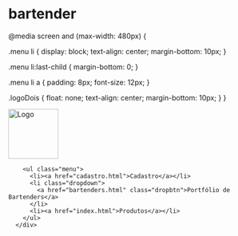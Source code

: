 # bartender

@media screen and (max-width: 480px) {



  
  .menu li {
    display: block;
    text-align: center;
    margin-bottom: 10px;
  }
  
  .menu li:last-child {
    margin-bottom: 0;
  }
  
  .menu li a {
    padding: 8px;
    font-size: 12px;
  }
  
  .logoDois {
    float: none;
    text-align: center;
    margin-bottom: 10px;
  }
}



 <div class="navbar">
        <div class="logoDois"><img src="assets/logo.png" alt="Logo" style="width: 100px;"></div>
      
        
        <ul class="menu">
          <li><a href="cadastro.html">Cadastro</a></li>
          <li class="dropdown">
            <a href="bartenders.html" class="dropbtn">Portfólio de Bartenders</a>
          </li>
          <li><a href="index.html">Produtos</a></li>
        </ul>
      </div>
